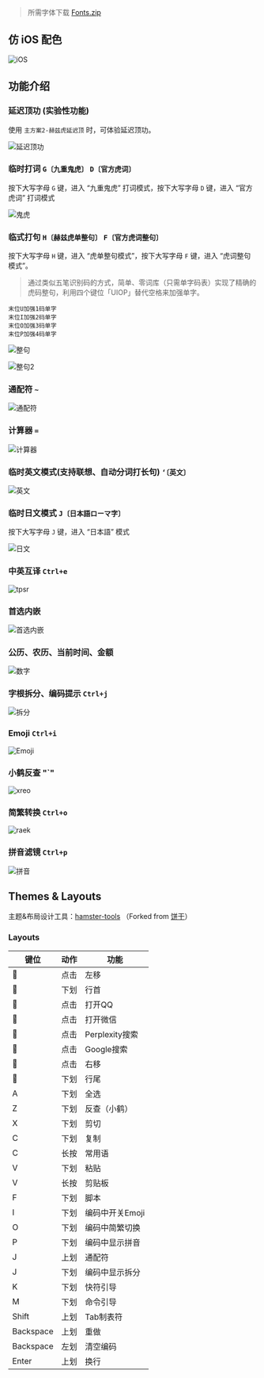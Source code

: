 > 所需字体下载
> [Fonts.zip](https://github.com/hertz-hwang/Rime-tiger_code/releases/download/Fonts/Fonts.zip)

## 仿 iOS 配色

![iOS](/assets/iOS.jpg)

## 功能介绍

### 延迟顶功 (实验性功能)

使用 `主方案2-赫兹虎延迟顶` 时，可体验延迟顶功。

![延迟顶功](/assets/auto_select.gif)

### 临时打词 `G〔九重鬼虎〕` `D〔官方虎词〕`

按下大写字母 `G` 键，进入 “九重鬼虎” 打词模式，按下大写字母 `D` 键，进入 “官方虎词” 打词模式

![鬼虎](/assets/agzh.png)

### 临式打句 `H〔赫兹虎单整句〕` `F〔官方虎词整句〕`

按下大写字母 `H` 键，进入 “虎单整句模式”，按下大写字母 `F` 键，进入 “虎词整句模式”。

> 通过类似五笔识别码的方式，简单、零词库（只需单字码表）实现了精确的虎码整句，利用四个键位「UIOP」替代空格来加强单字。

```
末位U加强1码单字
末位I加强2码单字
末位O加强3码单字
末位P加强4码单字
```

![整句](/assets/xhgj.png)

![整句2](/assets/xhgj2.png)

### 通配符 `~`

![通配符](/assets/ktyv.png)

### 计算器 `=`

![计算器](/assets/snrq.png)

### 临时英文模式(支持联想、自动分词打长句) `‘〔英文〕`

![英文](/assets/lmvw.png)

### 临时日文模式 `J〔日本語ローマ字〕`

按下大写字母 `J` 键，进入 “日本語” 模式

![日文](/assets/orvw.png)

### 中英互译 `Ctrl+e`

![tpsr](/assets/tpsr.png)

### 首选内嵌

![首选内嵌](/assets/mjvz.gif)

### 公历、农历、当前时间、金额

![数字](/assets/pbwh.png)

### 字根拆分、编码提示 `Ctrl+j`

![拆分](/assets/chaifen.png)

### Emoji `Ctrl+i`

![Emoji](/assets/emoji.png)

### 小鹤反查 "`"

![xreo](/assets/xreo.png)

### 简繁转换 `Ctrl+o`

![raek](/assets/raek.png)

### 拼音滤镜 `Ctrl+p`

![拼音](/assets/pinyin.png)

## Themes & Layouts

主题&布局设计工具：[hamster-tools](https://hertz-hwang.github.io/hamster-tools/) （Forked from [饼干](https://github.com/lost-melody/Lost-Melody.github.io)）

### Layouts

| 键位      | 动作 | 功能            |
| ----------- | ------ | ----------------- |
|         | 点击 | 左移            |
|         | 下划 | 行首            |
|         | 点击 | 打开QQ          |
|         | 点击 | 打开微信        |
|         | 点击 | Perplexity搜索  |
|         | 点击 | Google搜索      |
|         | 点击 | 右移            |
|         | 下划 | 行尾            |
| A         | 下划 | 全选            |
| Z         | 下划 | 反查（小鹤）     |
| X         | 下划 | 剪切            |
| C         | 下划 | 复制            |
| C         | 长按 | 常用语          |
| V         | 下划 | 粘贴            |
| V         | 长按 | 剪贴板          |
| F         | 下划 | 脚本            |
| I         | 下划 | 编码中开关Emoji |
| O         | 下划 | 编码中简繁切换  |
| P         | 下划 | 编码中显示拼音  |
| J         | 上划 | 通配符         |
| J         | 下划 | 编码中显示拆分  |
| K         | 下划 | 快符引导       |
| M         | 下划 | 命令引导        |
| Shift     | 上划 | Tab制表符       |
| Backspace | 上划 | 重做            |
| Backspace | 左划 | 清空编码        |
| Enter     | 上划 | 换行            |